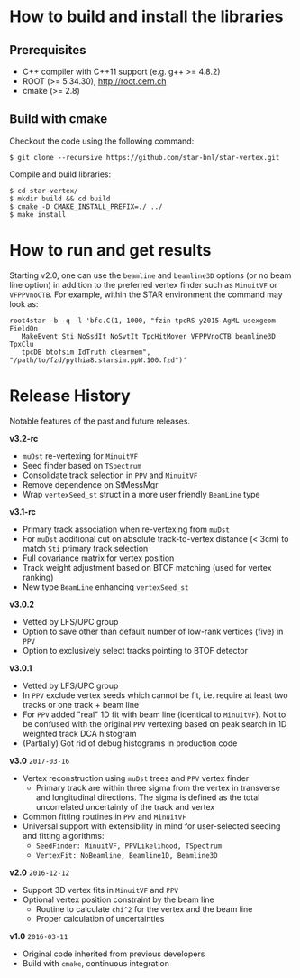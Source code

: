 How to build and install the libraries
======================================


Prerequisites
-------------

- C++ compiler with C++11 support (e.g. g++ >= 4.8.2)
- ROOT (>= 5.34.30), http://root.cern.ch
- cmake (>= 2.8)


Build with cmake
----------------

Checkout the code using the following command:

    $ git clone --recursive https://github.com/star-bnl/star-vertex.git

Compile and build libraries:

    $ cd star-vertex/
    $ mkdir build && cd build
    $ cmake -D CMAKE_INSTALL_PREFIX=./ ../
    $ make install


How to run and get results
==========================

Starting v2.0, one can use the `beamline` and `beamline3D` options (or no beam
line option) in addition to the preferred vertex finder such as `MinuitVF` or
`VFPPVnoCTB`. For example, within the STAR environment the command may look
as:

    root4star -b -q -l 'bfc.C(1, 1000, "fzin tpcRS y2015 AgML usexgeom FieldOn
       MakeEvent Sti NoSsdIt NoSvtIt TpcHitMover VFPPVnoCTB beamline3D TpxClu
       tpcDB btofsim IdTruth clearmem", "/path/to/fzd/pythia8.starsim.ppW.100.fzd")'


Release History
===============

Notable features of the past and future releases.

__v3.2-rc__

* `muDst` re-vertexing for `MinuitVF`
* Seed finder based on `TSpectrum`
* Consolidate track selection in `PPV` and `MinuitVF`
* Remove dependence on StMessMgr
* Wrap `vertexSeed_st` struct in a more user friendly `BeamLine` type


__v3.1-rc__

* Primary track association when re-vertexing from `muDst`
* For `muDst` additional cut on absolute track-to-vertex distance (&lt; 3cm)
to match `Sti` primary track selection
* Full covariance matrix for vertex position
* Track weight adjustment based on BTOF matching (used for vertex ranking)
* New type `BeamLine` enhancing `vertexSeed_st`


__v3.0.2__

* Vetted by LFS/UPC group
* Option to save other than default number of low-rank vertices (five) in `PPV`
* Option to exclusively select tracks pointing to BTOF detector


__v3.0.1__

* Vetted by LFS/UPC group
* In `PPV` exclude vertex seeds which cannot be fit, i.e. require at least two
tracks or one track + beam line
* For `PPV` added "real" 1D fit with beam line (identical to `MinuitVF`). Not to
be confused with the original `PPV` vertexing based on peak search in 1D
weighted track DCA histogram
* (Partially) Got rid of debug histograms in production code


__v3.0__   `2017-03-16`

* Vertex reconstruction using `muDst` trees and `PPV` vertex finder
  * Primary track are within three sigma from the vertex in transverse and
  longitudinal directions. The sigma is defined as the total uncorrelated
  uncertainty of the track and vertex
* Common fitting routines in `PPV` and `MinuitVF`
* Universal support with extensibility in mind for user-selected seeding and
fitting algorithms:
  * `SeedFinder: MinuitVF, PPVLikelihood, TSpectrum`
  * `VertexFit: NoBeamline, Beamline1D, Beamline3D`


__v2.0__   `2016-12-12`

* Support 3D vertex fits in `MinuitVF` and `PPV`
* Optional vertex position constraint by the beam line
  * Routine to calculate `chi^2` for the vertex and the beam line
  * Proper calculation of uncertainties


__v1.0__   `2016-03-11`

* Original code inherited from previous developers
* Build with `cmake`, continuous integration

